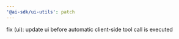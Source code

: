 ```yaml
---
'@ai-sdk/ui-utils': patch
---
```


fix (ui): update ui before automatic client-side tool call is executed

